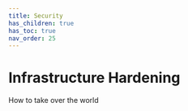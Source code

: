 ```yaml
---
title: Security
has_children: true
has_toc: true
nav_order: 25
---
```

# Infrastructure Hardening

How to take over the world
